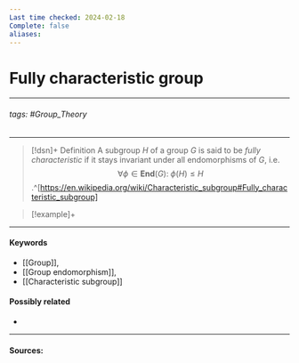 ```yaml
---
Last time checked: 2024-02-18
Complete: false
aliases:
---
```

# Fully characteristic group
***
###### tags: #Group_Theory  
***
>[!dsn]+ Definition
>A subgroup $H$ of a group $G$ is said to be *fully characteristic* if it stays invariant under all endomorphisms of $G$, i.e. 
>$$\forall\phi\in\textbf{End}(G):\;\phi(H)\le H$$
>.^[https://en.wikipedia.org/wiki/Characteristic_subgroup#Fully_characteristic_subgroup]

>[!example]+
>
***
#### Keywords
- [[Group]],
- [[Group endomorphism]],
- [[Characteristic subgroup]]
#### Possibly related
- 
***
#### Sources: